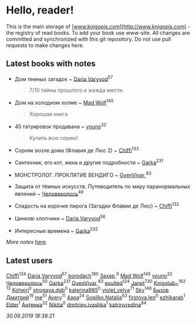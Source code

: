 # Hello, reader!
This is the main storage of [www.knigopis.com](http://www.knigopis.com) - the registry of read books.
To add your book use www-site. All changes are committed and synchronized with this git repository.
Do not use pull requests to make changes here.


## Latest books with notes
* Дом темных загадок ~ [Daria Varyvod](users/829/829893410524253-facebook)<sup>57</sup>
    > 7/10 тайны прошлого и жажда мести.

* Дом на холодном холме ~ [Mad Wolf](users/947/94738840-vkontakte)<sup>145</sup>
    > Хорошая книга

* 45 татуировок продавана ~ [youno](users/302/302928912-vkontakte)<sup>32</sup>
    > Купить всю серию!

* Сорняк возле дома (Флавия де Люс 2) ~ [Chiffi](users/105/105831994080785626680-google)<sup>133</sup>

* Сантехник, его кот, жена и другие подробности ~ [Garka](users/115/115753719718250012620-google)<sup>231</sup>

* МОНСТРОЛОГ. ПРОКЛЯТИЕ ВЕНДИГО ~ [GvenVivar ](users/158/158266434925901-facebook)<sup>83</sup>

* Защита от тёмных искусств. Путеводитель по миру паранормальных явлений ~ [Человеколось](users/174/17475979687188177329-mailru)<sup>49</sup>

* Сладость на корочке пирога (Загадки Флавии де Люс) ~ [Chiffi](users/105/105831994080785626680-google)<sup>132</sup>

* Цинкові хлопчики ~ [Daria Varyvod](users/829/829893410524253-facebook)<sup>56</sup>

* Интересные времена ~ [Garka](users/115/115753719718250012620-google)<sup>232</sup>


_More notes [here](latest_books_with_notes.md)._


## Latest users
[Chiffi](users/105/105831994080785626680-google)<sup>134</sup> 
[Daria Varyvod](users/829/829893410524253-facebook)<sup>57</sup> 
[borodach](users/157/15706320-vkontakte)<sup>180</sup> 
[Захар ](users/332/332860507-vkontakte)<sup>0</sup> 
[Mad Wolf](users/947/94738840-vkontakte)<sup>145</sup> 
[youno](users/302/302928912-vkontakte)<sup>32</sup> 
[Человеколось](users/174/17475979687188177329-mailru)<sup>50</sup> 
[Garka](users/115/115753719718250012620-google)<sup>231</sup> 
[GvenVivar ](users/158/158266434925901-facebook)<sup>83</sup> 
[exulted](users/100/100599204551896265722-google)<sup>124</sup> 
[Janet](users/108/108113656204404967440-google)<sup>730</sup> 
[Knigolub~](users/111/111878597279669641685-google)<sup>162</sup> 
[](users/110/110931306939441771638-google)<sup>13</sup> 
[Kohejri](users/112/112602404891403617314-google)<sup>0</sup> 
[strogaya.dgb](users/424/424657047-yandex)<sup>0</sup> 
[katerina985](users/146/14637064-vkontakte)<sup>0</sup> 
[violet_velva](users/116/116961712580551399099-google)<sup>71</sup> 
[Sky](users/118/118049897850017649660-google)<sup>148</sup> 
[Бызов Дмитрий](users/114/1146684568850703-facebook)<sup>19</sup> 
[me](users/381/381417697-yandex)<sup>51</sup> 
[Avery](users/567/56734832-yandex)<sup>11</sup> 
[4apa](users/117/117392596378069249667-google)<sup>24</sup> 
[Sopilko.Natalia](users/414/414306980-yandex)<sup>63</sup> 
[firstova.len](users/119/119518613-yandex)<sup>0</sup> 
[ezhikarab](users/274/274952753-yandex)<sup>1</sup> 
[Elder](users/103/103250539971002098853-google)<sup>1</sup> 
[Антенка](users/118/118158645037334943900-google)<sup>32</sup> 
[Nikita](users/100/100459059793796611659-google)<sup>0</sup> 
[dmitriev.ivashka](users/457/45795901-vkontakte)<sup>1</sup> 
[katrinvredina](users/233/2336755-vkontakte)<sup>94</sup> 


_30.09.2019 18:38:21_
